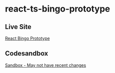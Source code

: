 # react-ts-bingo-prototype

## Live Site

[React Bingo Prototype](https://torey-prototype-react-bingo.netlify.app)

## Codesandbox

[Sandbox - May not have recent changes](https://codesandbox.io/s/bingo-board-react-9wgrh)
